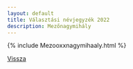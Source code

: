 ```yaml
---
layout: default
title: Választási névjegyzék 2022
description: Mezőnagymihály
---
```


{% include Mezooxxnagymihaaly.html %}

[Vissza](./)